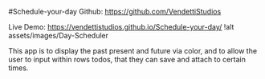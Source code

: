 #Schedule-your-day
Github: https://github.com/VendettiStudios

Live Demo: https://vendettistudios.github.io/Schedule-your-day/
!alt assets/images/Day-Scheduler

This app is to display the past present and future via color, and to allow the user to input within rows todos, that they can save and attach to certain times.